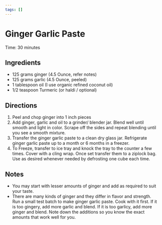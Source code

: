 ```yaml
---
tags: []
---
```


# Ginger Garlic Paste

Time: 30 minutes

## Ingredients

- 125 grams ginger (4.5 Ounce, refer notes)
- 125 grams garlic (4.5 Ounce, peeled)
- 1 tablespoon oil (I use organic refined coconut oil)
- 1/2 teaspoon Turmeric (or haldi / optional)

## Directions

1. Peel and chop ginger into 1 inch pieces
2. Add ginger, garlic and oil to a grinder/ blender jar. Blend well until smooth and light in color. Scrape off the sides and repeat blending until you see a smooth mixture.
3. Transfer the ginger garlic paste to a clean dry glass jar. Refrigerate ginger garlic paste up to a month or 6 months in a freezer.
4. To Freeze, transfer to ice tray and knock the tray to the counter a few times. Cover with a cling wrap. Once set transfer them to a ziplock bag. Use as desired whenever needed by defrosting one cube each time.

## Notes

- You may start with lesser amounts of ginger and add as required to suit your taste.
- There are many kinds of ginger and they differ in flavor and strength. Run a small test batch to make ginger garlic paste.  Cook with it first. If it is too gingery, add more garlic and blend. If it is too garlicy, add more ginger and blend. Note down the additions so you know the exact amounts that work well for you.
